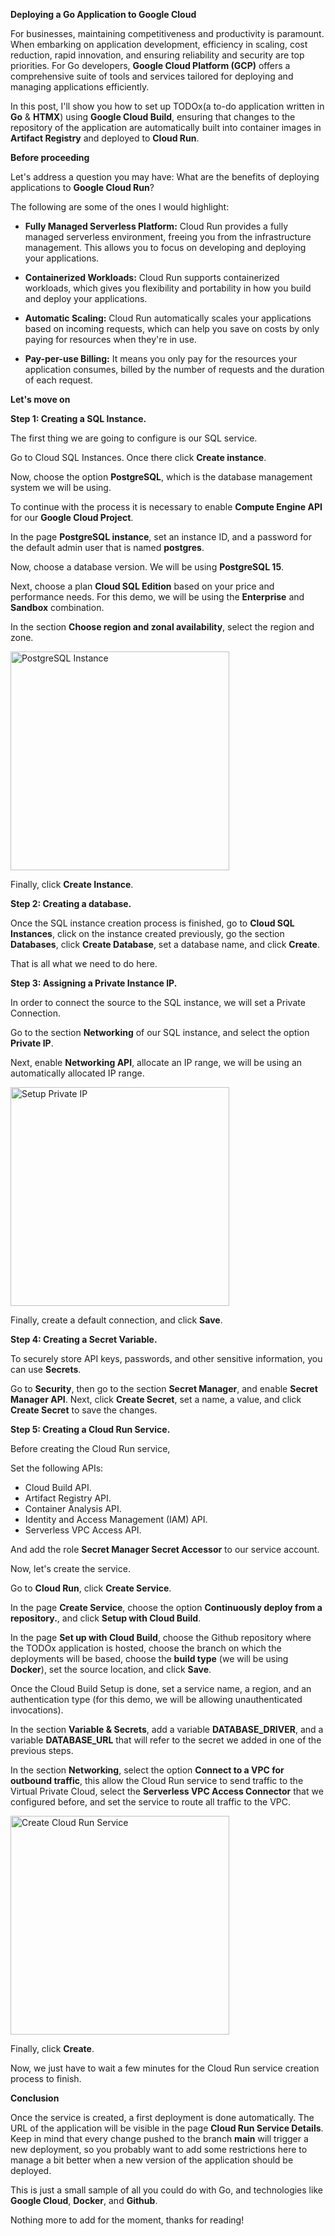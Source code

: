 **Deploying a Go Application to Google Cloud**

For businesses, maintaining competitiveness and productivity is paramount. When embarking on application development, efficiency in scaling, cost reduction, rapid innovation, and ensuring reliability and security are top priorities. For Go developers, **Google Cloud Platform (GCP)** offers a comprehensive suite of tools and services tailored for deploying and managing applications efficiently.

In this post, I'll show you how to set up TODOx(a to-do application written in **Go** & **HTMX**) using **Google Cloud Build**, ensuring that changes to the repository of the application are automatically built into container images in **Artifact Registry** and deployed to **Cloud Run**.

**Before proceeding**

Let's address a question you may have: What are the benefits of deploying applications to **Google Cloud Run**?

The following are some of the ones I would highlight:

- **Fully Managed Serverless Platform:** Cloud Run provides a fully managed serverless environment, freeing you from the infrastructure management. This allows you to focus on developing and deploying your applications.

- **Containerized Workloads:** Cloud Run supports containerized workloads, which gives you flexibility and portability in how you build and deploy your applications.

- **Automatic Scaling:** Cloud Run automatically scales your applications based on incoming requests, which can help you save on costs by only paying for resources when they're in use.

- **Pay-per-use Billing:** It means you only pay for the resources your application consumes, billed by the number of requests and the duration of each request.

**Let's move on**

**Step 1: Creating a SQL Instance.**

The first thing we are going to configure is our SQL service.

Go to Cloud SQL Instances. Once there click **Create instance**.

Now, choose the option **PostgreSQL**, which is the database management system we will be using.

To continue with the process it is necessary to enable **Compute Engine API** for our **Google Cloud Project**.

In the page **PostgreSQL instance**, set an instance ID, and a password for the default admin user that is named **postgres**.

Now, choose a database version. We will be using **PostgreSQL 15**.

Next, choose a plan **Cloud SQL Edition** based on your price and performance needs. For this demo, we will be using the **Enterprise** and **Sandbox** combination.

In the section **Choose region and zonal availability**, select the region and zone.

 <img src="assets/images/create-sql-instance.png" alt="PostgreSQL Instance" width="350"/></br>

Finally, click **Create Instance**.

**Step 2: Creating a database.**

Once the SQL instance creation process is finished, go to **Cloud SQL Instances**, click on the instance created previously, go the section **Databases**, click **Create Database**, set a database name, and click **Create**.

That is all what we need to do here.

**Step 3: Assigning a Private Instance IP.**

In order to connect the source to the SQL instance, we will set a Private Connection.

Go to the section **Networking** of our SQL instance, and select the option **Private IP**.

Next, enable **Networking API**, allocate an IP range, we will be using an automatically allocated IP range.

<img src="assets/images/setup-private-ip.png" alt="Setup Private IP" width="350"/></br>

Finally, create a default connection, and click **Save**.

**Step 4: Creating a Secret Variable.**

To securely store API keys, passwords, and other sensitive information, you can use **Secrets**.

Go to **Security**, then go to the section **Secret Manager**, and enable **Secret Manager API**.
Next, click **Create Secret**, set a name, a value, and click **Create Secret** to save the changes.

**Step 5: Creating a Cloud Run Service.**

Before creating the Cloud Run service,

Set the following APIs:
- Cloud Build API.
- Artifact Registry API.
- Container Analysis API.
- Identity and Access Management (IAM) API.
- Serverless VPC Access API.

And add the role **Secret Manager Secret Accessor** to our service account.

Now, let's create the service.

Go to **Cloud Run**, click **Create Service**.

In the page **Create Service**, choose the option **Continuously deploy from a repository.**, and click **Setup with Cloud Build**.

In the page **Set up with Cloud Build**, choose the Github repository where the TODOx application is hosted, choose the branch on which the deployments will be based, choose the **build type** (we will be using **Docker**), set the source location, and click **Save**.

Once the Cloud Build Setup is done, set a service name, a region, and an authentication type (for this demo, we will be allowing unauthenticated invocations).

In the section **Variable & Secrets**, add a variable **DATABASE_DRIVER**, and a variable **DATABASE_URL** that will refer to the secret we added in one of the previous steps.

In the section **Networking**, select the option **Connect to a VPC for outbound traffic**, this allow the Cloud Run service to send traffic to the Virtual Private Cloud, select the **Serverless VPC Access Connector** that we configured before, and set the service to route all traffic to the VPC.

<img src="assets/images/create-service.png" alt="Create Cloud Run Service" width="350"/></br>

Finally, click **Create**.

Now, we just have to wait a few minutes for the Cloud Run service creation process to finish.

**Conclusion**

Once the service is created, a first deployment is done automatically. The URL of the application will be visible in the page **Cloud Run Service Details**. Keep in mind that every change pushed to the branch **main** will trigger a new deployment, so you probably want to add some restrictions here to manage a bit better when a new version of the application should be deployed.

This is just a small sample of all you could do with Go, and technologies like **Google Cloud**, **Docker**, and **Github**.

Nothing more to add for the moment, thanks for reading!